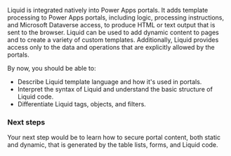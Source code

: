 Liquid is integrated natively into Power Apps portals. It adds template processing to Power Apps portals, including logic, processing instructions, and Microsoft Dataverse access, to produce HTML or text output that is sent to the browser. Liquid can be used to add dynamic content to pages and to create a variety of custom templates. Additionally, Liquid provides access only to the data and operations that are explicitly allowed by the portals.

By now, you should be able to:

- Describe Liquid template language and how it's used in portals.
- Interpret the syntax of Liquid and understand the basic structure of Liquid code.
- Differentiate Liquid tags, objects, and filters.

### Next steps

Your next step would be to learn how to secure portal content, both static and dynamic, that is generated by the table lists, forms, and Liquid code.
